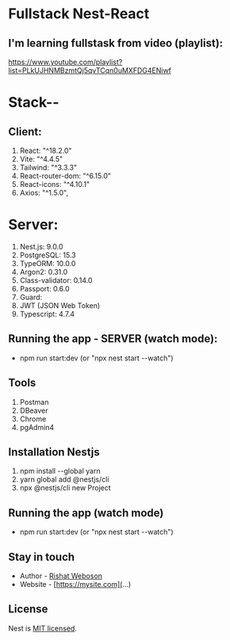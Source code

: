 # Fullstack Nest-React

## I'm learning fullstask from video (playlist): 
https://www.youtube.com/playlist?list=PLkUJHNMBzmtQj5qvTCqn0uMXFDG4ENiwf 


# Stack--
## Client:
1. React: "^18.2.0"
2. Vite: "^4.4.5" 
3. Tailwind: "^3.3.3"
4. React-router-dom: "^6.15.0"
5. React-icons: "^4.10.1"
6. Axios: "^1.5.0",

# Server:
1. Nest.js: 9.0.0
2. PostgreSQL: 15.3
3. TypeORM: 10.0.0
4. Argon2: 0.31.0
5. Class-validator: 0.14.0
6. Passport: 0.6.0
7. Guard: 
8. JWT (JSON Web Token)
9. Typescript: 4.7.4

## Running the app - SERVER (watch mode):
- npm run start:dev (or "npx nest start --watch")


## Tools
1. Postman
2. DBeaver
3. Chrome
4. pgAdmin4

## Installation Nestjs
1. npm install --global yarn
2. yarn global add @nestjs/cli
3. npx @nestjs/cli new Project

## Running the app (watch mode)
- npm run start:dev (or "npx nest start --watch")

## Stay in touch
- Author - [Rishat Weboson](...)
- Website - [https://mysite.com](...)

## License
Nest is [MIT licensed](LICENSE).